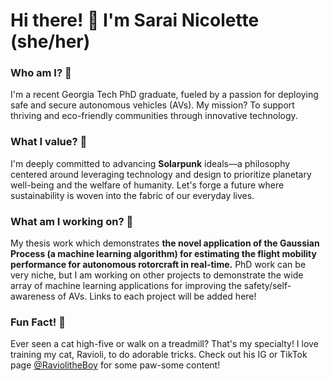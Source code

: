 # Hi there! 👋 I'm Sarai Nicolette (she/her)

### Who am I? 🚀
I'm a recent Georgia Tech PhD graduate, fueled by a passion for deploying safe and secure autonomous vehicles (AVs). My mission? To support thriving and eco-friendly communities through innovative technology.

### What I value? 💚
I'm deeply committed to advancing __Solarpunk__ ideals—a philosophy centered around leveraging technology and design to prioritize planetary well-being and the welfare of humanity. Let's forge a future where sustainability is woven into the fabric of our everyday lives.

### What am I working on? 🌟
My thesis work which demonstrates __the novel application of the Gaussian Process (a machine learning algorithm) for estimating the flight mobility performance for autonomous rotorcraft in real-time.__ 
PhD work can be very niche, but I am working on other projects to demonstrate the wide array of machine learning applications for improving the safety/self-awareness of AVs. Links to each project will be added here!

### Fun Fact! 🐾
Ever seen a cat high-five or walk on a treadmill? That's my specialty! I love training my cat, Ravioli, to do adorable tricks. Check out his IG or TikTok page [@RaviolitheBoy](https://www.instagram.com/RaviolitheBoy) for some paw-some content!


<!---
Sarai-Nicolette/Sarai-Nicolette is a ✨ special ✨ repository because its `README.md` (this file) appears on your GitHub profile.
You can click the Preview link to take a look at your changes.
--->
